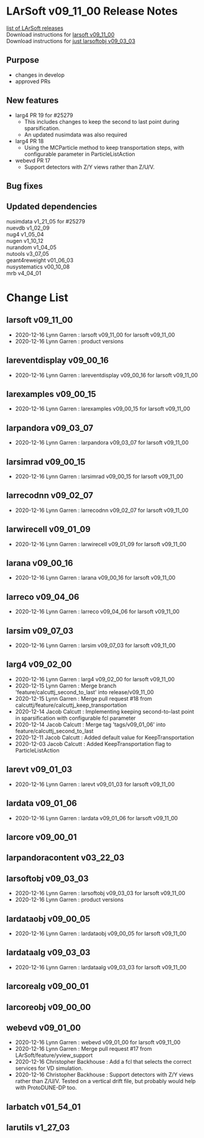 # LArSoft v09_11_00 Release Notes



[list of LArSoft releases](LArSoft_release_list)  
Download instructions for [larsoft v09_11_00](https://scisoft.fnal.gov/scisoft/bundles/larsoft/v09_11_00/larsoft-v09_11_00.html)  
Download instructions for [just larsoftobj v09_03_03](https://scisoft.fnal.gov/scisoft/bundles/larsoftobj/v09_03_03/larsoftobj-v09_03_03.html)

## Purpose

-   changes in develop
-   approved PRs

## New features

-   larg4 PR 19 for \#25279
    -   This includes changes to keep the second to last point during sparsification.
    -   An updated nusimdata was also required
-   larg4 PR 18
    -   Using the MCParticle method to keep transportation steps, with configurable parameter in ParticleListAction
-   webevd PR 17
    -   Support detectors with Z/Y views rather than Z/U/V.

## Bug fixes

## Updated dependencies

nusimdata v1_21_05 for \#25279  
nuevdb v1_02_09  
nug4 v1_05_04  
nugen v1_10_12  
nurandom v1_04_05  
nutools v3_07_05  
geant4reweight v01_06_03  
nusystematics v00_10_08  
mrb v4_04_01

# Change List

## larsoft v09_11_00

-   2020-12-16 Lynn Garren : larsoft v09_11_00 for larsoft v09_11_00
-   2020-12-16 Lynn Garren : product versions

## lareventdisplay v09_00_16

-   2020-12-16 Lynn Garren : lareventdisplay v09_00_16 for larsoft v09_11_00

## larexamples v09_00_15

-   2020-12-16 Lynn Garren : larexamples v09_00_15 for larsoft v09_11_00

## larpandora v09_03_07

-   2020-12-16 Lynn Garren : larpandora v09_03_07 for larsoft v09_11_00

## larsimrad v09_00_15

-   2020-12-16 Lynn Garren : larsimrad v09_00_15 for larsoft v09_11_00

## larrecodnn v09_02_07

-   2020-12-16 Lynn Garren : larrecodnn v09_02_07 for larsoft v09_11_00

## larwirecell v09_01_09

-   2020-12-16 Lynn Garren : larwirecell v09_01_09 for larsoft v09_11_00

## larana v09_00_16

-   2020-12-16 Lynn Garren : larana v09_00_16 for larsoft v09_11_00

## larreco v09_04_06

-   2020-12-16 Lynn Garren : larreco v09_04_06 for larsoft v09_11_00

## larsim v09_07_03

-   2020-12-16 Lynn Garren : larsim v09_07_03 for larsoft v09_11_00

## larg4 v09_02_00

-   2020-12-16 Lynn Garren : larg4 v09_02_00 for larsoft v09_11_00
-   2020-12-15 Lynn Garren : Merge branch 'feature/calcuttj_second_to_last' into release/v09_11_00
-   2020-12-15 Lynn Garren : Merge pull request \#18 from calcuttj/feature/calcuttj_keep_transportation
-   2020-12-14 Jacob Calcutt : Implementing keeping second-to-last point in sparsification with configurable fcl parameter
-   2020-12-14 Jacob Calcutt : Merge tag 'tags/v09_01_06' into feature/calcuttj_second_to_last
-   2020-12-11 Jacob Calcutt : Added default value for KeepTransportation
-   2020-12-03 Jacob Calcutt : Added KeepTransportation flag to ParticleListAction

## larevt v09_01_03

-   2020-12-16 Lynn Garren : larevt v09_01_03 for larsoft v09_11_00

## lardata v09_01_06

-   2020-12-16 Lynn Garren : lardata v09_01_06 for larsoft v09_11_00

## larcore v09_00_01

## larpandoracontent v03_22_03

## larsoftobj v09_03_03

-   2020-12-16 Lynn Garren : larsoftobj v09_03_03 for larsoft v09_11_00
-   2020-12-16 Lynn Garren : product versions

## lardataobj v09_00_05

-   2020-12-16 Lynn Garren : lardataobj v09_00_05 for larsoft v09_11_00

## lardataalg v09_03_03

-   2020-12-16 Lynn Garren : lardataalg v09_03_03 for larsoft v09_11_00

## larcorealg v09_00_01

## larcoreobj v09_00_00

## webevd v09_01_00

-   2020-12-16 Lynn Garren : webevd v09_01_00 for larsoft v09_11_00
-   2020-12-16 Lynn Garren : Merge pull request \#17 from LArSoft/feature/yview_support
-   2020-12-16 Christopher Backhouse : Add a fcl that selects the correct services for VD simulation.
-   2020-12-16 Christopher Backhouse : Support detectors with Z/Y views rather than Z/U/V. Tested on a vertical drift file, but probably would help with ProtoDUNE-DP too.

## larbatch v01_54_01

## larutils v1_27_03

